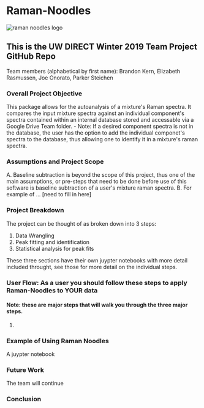 # Raman-Noodles
![raman noodles logo](https://user-images.githubusercontent.com/46499087/53783952-7c38f680-3ec8-11e9-8549-6bda4ba7743c.PNG)

## This is the UW DIRECT Winter 2019 Team Project GitHub Repo
Team members (alphabetical by first name): Brandon Kern, Elizabeth Rasmussen, Joe Onorato, Parker Steichen


### Overall Project Objective
This package allows for the autoanalysis of a mixture's Raman spectra. It compares the input mixture spectra against an individual component's spectra contained within an internal database stored and accessable via a Google Drive Team folder. 
    - Note: If a desired component spectra is not in the database, the user has the option to add the individual componet's spectra to the database, thus allowing one to identify it in a mixture's raman spectra.

### Assumptions and Project Scope
A. Baseline subtraction is beyond the scope of this project, thus one of the main assumptions, or pre-steps that need to be done before use of this software is baseline subtraction of a user's mixture raman spectra. 
B. For example of ... [need to fill in here]


### Project Breakdown
The project can be thought of as broken down into 3 steps:
1. Data Wrangling
2. Peak fitting and identification
3. Statistical analysis for peak fits

These three sections have their own juypter notebooks with more detail included throught, see those for more detail on the individual steps.

### User Flow: As a user you should follow these steps to apply Raman-Noodles to YOUR data
#### Note: these are major steps that will walk you through the three major steps. 
1. 


### Example of Using Raman Noodles
A juypter notebook 

### Future Work
The team will continue 

### Conclusion

